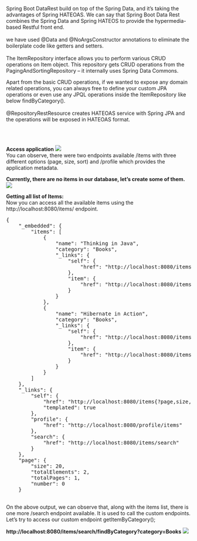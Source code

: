 Spring Boot DataRest build on top of the Spring Data, and it’s taking the advantages of Spring HATEOAS. 
We can say that Spring Boot Data Rest combines the Spring Data and Spring HATEOS to provide the hypermedia-based Restful front end.
<br/>
<br/>
we have used @Data and @NoArgsConstructor annotations to eliminate the boilerplate code like getters and setters.
<br/>
<br/>
The ItemRepository interface allows you to perform various CRUD operations on Item object. 
This repository gets CRUD operations from the PagingAndSortingRepository – it internally uses Spring Data Commons.

Apart from the basic CRUD operations, if we wanted to expose any domain related operations, you can always free to define your custom JPA 
operations or even use any JPQL operations inside the ItemRepository like below findByCategory().
<br/>
<br/>
@RepositoryRestResource creates HATEOAS service with Spring JPA and the operations will be exposed in HATEOAS format.

<br/>
<br/>

<b>Access application</b>
<img src="https://www.onlinetutorialspoint.com/wp-content/uploads/2019/05/Spring-Boot-Data-Rest-Example-2-min.png"/>
<br/>
You can observe, there were two endpoints available /items with three different options (page, size, sort) and /profile which provides the application metadata.
<br/>

<b>Currently, there are no items in our database, let’s create some of them.</b>
<img src="https://www.onlinetutorialspoint.com/wp-content/uploads/2019/05/Spring-Boot-Data-Rest-Example-4-min.png"/>
<br/>


<b>Getting all list of Items:</b>
<br/>
Now you can access all the available items using the http://localhost:8080/items/ endpoint.
<pre>
{
    "_embedded": {
        "items": [
            {
                "name": "Thinking in Java",
                "category": "Books",
                "_links": {
                    "self": {
                        "href": "http://localhost:8080/items/1"
                    },
                    "item": {
                        "href": "http://localhost:8080/items/1"
                    }
                }
            },
            {
                "name": "Hibernate in Action",
                "category": "Books",
                "_links": {
                    "self": {
                        "href": "http://localhost:8080/items/2"
                    },
                    "item": {
                        "href": "http://localhost:8080/items/2"
                    }
                }
            }
        ]
    },
    "_links": {
        "self": {
            "href": "http://localhost:8080/items{?page,size,sort}",
            "templated": true
        },
        "profile": {
            "href": "http://localhost:8080/profile/items"
        },
        "search": {
            "href": "http://localhost:8080/items/search"
        }
    },
    "page": {
        "size": 20,
        "totalElements": 2,
        "totalPages": 1,
        "number": 0
    }
</pre>
<br/>
On the above output, we can observe that, along with the items list, there is one more /search endpoint available. It is used to call the custom endpoints. Let’s try to access our custom endpoint getItemByCategory();
<br/>


<b>http://localhost:8080/items/search/findByCategory?category=Books</b>
<img src="https://www.onlinetutorialspoint.com/wp-content/uploads/2019/05/Spring-Boot-DataRest-Example-5-min.png"/>
<br/>

